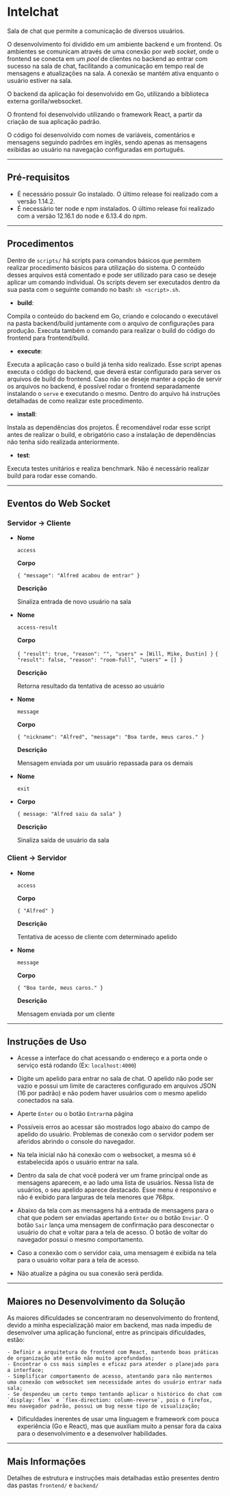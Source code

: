# Intelchat

Sala de chat que permite a comunicação de diversos usuários.

O desenvolvimento foi dividido em um ambiente backend e um frontend. Os ambientes se comunicam através de uma conexão por *web socket*, onde o frontend se conecta em um *pool* de clientes no backend ao entrar com sucesso na sala de chat, facilitando a comunicação em tempo real de mensagens e atualizações na sala. A conexão se mantém ativa enquanto o usuário estiver na sala.

O backend da aplicação foi desenvolvido em Go, utilizando a biblioteca externa gorilla/websocket.

O frontend foi desenvolvido utilizando o framework React, a partir da criação de sua aplicação padrão.

O código foi desenvolvido com nomes de variáveis, comentários e mensagens seguindo padrões em inglês, sendo apenas as mensagens exibidas ao usuário na navegação configuradas em português.

----

## Pré-requisitos

* É necessário possuir Go instalado. O último release foi realizado com a versão 1.14.2.
* É necessário ter node e npm instalados. O último release foi realizado com a versão 12.16.1 do node e 6.13.4 do npm.

----

## Procedimentos

Dentro de `scripts/` há scripts para comandos básicos que permitem realizar procedimento básicos para utilização do sistema. O conteúdo desses arquivos está comentado e pode ser utilizado para caso se deseje aplicar um comando individual. Os scripts devem ser executados dentro da sua pasta com o seguinte comando no bash: `sh <script>.sh`.

* **build**:

Compila o conteúdo do backend em Go, criando e colocando o executável na pasta backend/build juntamente com o arquivo de configurações para produção. Executa também o comando para realizar o build do código do frontend para frontend/build.

* **execute**:

Executa a aplicação caso o build já tenha sido realizado. Esse script apenas executa o código do backend, que deverá estar configurado para server os arquivos de build do frontend. Caso não se deseje manter a opção de servir os arquivos no backend, é possível rodar o frontend separadamente instalando o `serve` e executando o mesmo. Dentro do arquivo há instruções detalhadas de como realizar este procedimento.

* **install**:

Instala as dependências dos projetos. É recomendável rodar esse script antes de realizar o build, e obrigatório caso a instalação de dependências não tenha sido realizada anteriormente.

* **test**:

Executa testes unitários e realiza benchmark. Não é necessário realizar build para rodar esse comando.

----

## Eventos do Web Socket

### Servidor -> Cliente

* **Nome**

  `access`

  **Corpo**

  `{ "message": "Alfred acabou de entrar" }`

  **Descrição**

  Sinaliza entrada de novo usuário na sala

* **Nome**

  `access-result`

  **Corpo**

  `{ "result": true, "reason": "", "users" = [Will, Mike, Dustin] }`
  `{ "result": false, "reason": "room-full", "users" = [] }`

  **Descrição**

  Retorna resultado da tentativa de acesso ao usuário

* **Nome**

  `message`

  **Corpo**

  `{ "nickname": "Alfred", "message": "Boa tarde, meus caros." }`

  **Descrição**

  Mensagem enviada por um usuário repassada para os demais

* **Nome**

  `exit`

* **Corpo**

  `{ message: "Alfred saiu da sala" }`

  **Descrição**

  Sinaliza saída de usuário da sala

  
### Client -> Servidor

* **Nome**

  `access`

  **Corpo**

  `{ "Alfred" }`

  **Descrição**

  Tentativa de acesso de cliente com determinado apelido

* **Nome**

  `message`

  **Corpo**

  `{ "Boa tarde, meus caros." }`

  **Descrição**

  Mensagem enviada por um cliente

----

## Instruções de Uso

* Acesse a interface do chat acessando o endereço e a porta onde o serviço está rodando (Ex: `localhost:4000`)

* Digite um apelido para entrar no sala de chat. O apelido não pode ser vazio e possui um limite de caracteres configurado em arquivos JSON (16 por padrão) e não podem haver usuários com o mesmo apelido conectados na sala.

* Aperte `Enter` ou o botão `Entrar`na página

* Possíveis erros ao acessar são mostrados logo abaixo do campo de apelido do usuário. Problemas de conexão com o servidor podem ser aferidos abrindo o console do navegador.

* Na tela inicial não há conexão com o websocket, a mesma só é estabelecida após o usuário entrar na sala.

* Dentro da sala de chat você poderá ver um frame principal onde as mensagens aparecem, e ao lado uma lista de usuários. Nessa lista de usuários, o seu apelido aparece destacado. Esse menu é responsivo e não é exibido para larguras de tela menores que 768px.

* Abaixo da tela com as mensagens há a entrada de mensagens para o chat que podem ser enviadas apertando `Enter` ou o botão `Enviar`. O botão `Sair` lança uma mensagem de confirmação para desconectar o usuário do chat e voltar para a tela de acesso. O botão de voltar do navegador possui o mesmo comportamento.

* Caso a conexão com o servidor caia, uma mensagem é exibida na tela para o usuário voltar para a tela de acesso.

* Não atualize a página ou sua conexão será perdida.

----

## Maiores no Desenvolvimento da Solução

As maiores dificuldades se concentraram no desenvolvimento do frontend, devido a minha especializaçãõ maior em backend, mas nada impediu de desenvolver uma aplicação funcional, entre as principais dificuldades, estão:

	- Definir a arquitetura do frontend com React, mantendo boas práticas de organização até então não muito aprofundadas;
	- Encontrar o css mais simples e eficaz para atender o planejado para a interface;
	- Simplificar comportamento de acesso, atentando para não mantermos uma conexão com websocket sem necessidade antes do usuário entrar nada sala;
	- Se despendeu um certo tempo tentando aplicar o histórico do chat com `display: flex` e `flex-direction: column-reverse`, pois o firefox, meu navegador padrão, possui um bug nesse tipo de visualização;
  - Dificuldades inerentes de usar uma linguagem e framework com pouca experiência (Go e React), mas que auxiliam muito a pensar fora da caixa para o desenvolvimento e a desenvolver habilidades.

----

## Mais Informações

Detalhes de estrutura e instruções mais detalhadas estão presentes dentro das pastas `frontend/` e `backend/`